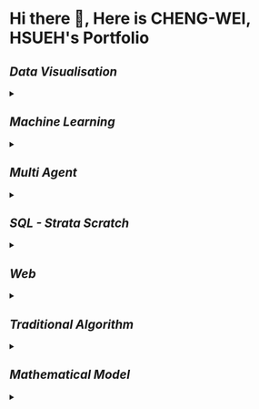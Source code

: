 # Hi there 👋, Here is CHENG-WEI, HSUEH's Portfolio

<h2> <i> Data Visualisation </i> </h2>
<details>
<summary></summary>
<table>
  <tr>
    <th>No</th>
    <th>Name</th>
    <th>Time</th>
    <th>Description</th>
  </tr>
  <tr>
    <td>01</td>
    <td>Scatterplots</td>
    <td>24 April 2024</td>
    <td>✓ </td>
  </tr>
  <tr>
    <td>02</td>
    <td>Bubble chart</td>
    <td>24 April 2024</td>
    <td>✓ </td>
  </tr>
  <tr>
    <td>03</td>
    <td>Line graph</td>
    <td>24 April 2024</td>
    <td>✓ </td>
  </tr>
  <tr>
    <td>04</td>
    <td>Radar chart</td>
    <td>23 April 2024</td>
    <td>✓ </td>
  </tr>
  <tr>
    <td>05</td>
    <td>Histogram</td>
    <td>23 April 2024</td>
    <td>✓ </td>
  </tr>
  <tr>
    <td>06</td>
    <td>Boxplot</td>
    <td>23 April 2024</td>
    <td>✓ </td>
  </tr>
  <tr>
    <td>07</td>
    <td>Pie chart</td>
    <td>23 April 2024</td>
    <td>✓ </td>
  </tr>
  <tr>
    <td>08</td>
    <td>Heat Map</td>
    <td>24 April 2024</td>
    <td>✓ </td>
  </tr>
</table>
</details>


<h2> <i> Machine Learning </i> </h2>
<details>
<img src="ML_Map.png">Figure. Machine Learning Map ()<img>
<summary></summary>
<h3>Classification</h3>
<table>
  <tr>
    <th>No</th>
    <th>Name</th>
    <th>Time</th>
    <th>Description</th>
  </tr>
  <tr>
    <td>01</td>
    <td>Decision Tree (C4.5)</td>
    <td>23 April 2024</td>
    <td></td>
  </tr>
  <tr>
    <td>02</td>
    <td>Random Forest</td>
    <td>23 April 2024</td>
    <td></td>
  </tr>
  <tr>
    <td>03</td>
    <td>Support Vector Machines (SVM)</td>
    <td>23 April 2024</td>
    <td></td>
  </tr>
  <tr>
    <td>04</td>
    <td>K-Nearest Neighbors (K-NN)</td>
    <td>23 April 2024</td>
    <td></td>
  </tr>
  <tr>
    <td>05</td>
    <td>AdaBoost</td>
    <td>23 April 2024</td>
    <td></td>
  </tr>
  <tr>
    <td>06</td>
    <td>Neural Networks</td>
    <td>23 April 2024</td>
    <td></td>
  </tr>
  <tr>
    <td>07</td>
    <td>Naive Bayes</td>
    <td>23 April 2024</td>
    <td></td>
  </tr>
  <tr>
    <td>08</td>
    <td>Gradient Boosting Machines (GBM)</td>
    <td>23 April 2024</td>
    <td></td>
  </tr>
</table>


<h3>Prediction / Regression</h3>
<table>
  <tr>
    <th>No</th>
    <th>Name</th>
    <th>Time</th>
    <th>Description</th>
  </tr>
  <tr>
    <td>01</td>
    <td>Linear Regression</td>
    <td>23 April 2024</td>
    <td></td>
  </tr>
  <tr>
    <td>02</td>
    <td>Ridge Regression</td>
    <td>23 April 2024</td>
    <td></td>
  </tr>
  <tr>
    <td>03</td>
    <td>Lasso Regression</td>
    <td>23 April 2024</td>
    <td></td>
  </tr>
  <tr>
    <td>04</td>
    <td>Elastic Net</td>
    <td>23 April 2024</td>
    <td></td>
  </tr>
  <tr>
    <td>05</td>
    <td>Support Vector Regression (SVR)</td>
    <td>23 April 2024</td>
    <td></td>
  </tr>
  <tr>
    <td>06</td>
    <td>Neural Networks for Regression</td>
    <td>23 April 2024</td>
    <td></td>
  </tr>
  <tr>
    <td>07</td>
    <td>Gradient Boosting for Regression</td>
    <td>23 April 2024</td>
    <td></td>
  </tr>
  <tr>
    <td>08</td>
    <td>Gradient Boosting Machines (GBM)</td>
    <td>23 April 2024</td>
    <td></td>
  </tr>
</table>



<h3>Clusttering</h3>
<table>
  <tr>
    <th>No</th>
    <th>Name</th>
    <th>Time</th>
    <th>Description</th>
  </tr>
  <tr>
    <td>01</td>
    <td>K-Means Clustering</td>
    <td>23 April 2024</td>
    <td></td>
  </tr>
  <tr>
    <td>02</td>
    <td>DBSCAN (Density-Based Spatial Clustering of Applications with Noise)</td>
    <td>23 April 2024</td>
    <td></td>
  </tr>
  <tr>
    <td>03</td>
    <td>Agglomerative Clustering</td>
    <td>23 April 2024</td>
    <td></td>
  </tr>
  <tr>
    <td>04</td>
    <td>Gaussian Mixture Models (GMM)</td>
    <td>23 April 2024</td>
    <td></td>
  </tr>
  <tr>
</table>

<h3>Dimension Reduction</h3>
<table>
  <tr>
    <th>No</th>
    <th>Name</th>
    <th>Time</th>
    <th>Description</th>
  </tr>
  <tr>
    <td>01</td>
    <td>Principal Component Analysis (PCA)</td>
    <td>23 April 2024</td>
    <td></td>
  </tr>
  <tr>
    <td>02</td>
    <td>Linear Discriminant Analysis (LDA)</td>
    <td>23 April 2024</td>
    <td></td>
  </tr>
  <tr>
    <td>03</td>
    <td>Autoencoders</td>
    <td>23 April 2024</td>
    <td></td>
  </tr>
  <tr>
    <td>04</td>
    <td>Factor Analysis</td>
    <td>23 April 2024</td>
    <td></td>
  </tr>
  <tr>
    <td>05</td>
    <td>Independent Component Analysis (ICA)</td>
    <td>23 April 2024</td>
    <td></td>
  </tr>
</table>


<h3>Reinforcement Learning</h3>
<table>
  <tr>
    <th>No</th>
    <th>Name</th>
    <th>Time</th>
    <th>Description</th>
  </tr>
  <tr>
    <td>01</td>
    <td>Q-Learning</td>
    <td>23 April 2024</td>
    <td></td>
  </tr>
  <tr>
    <td>02</td>
    <td>Deep Q-Networks (DQN)</td>
    <td>23 April 2024</td>
    <td></td>
  </tr>
  <tr>
    <td>03</td>
    <td>Policy Gradient Methods </td>
    <td>23 April 2024</td>
    <td></td>
  </tr>
  <tr>
    <td>04</td>
    <td>Actor-Critic</td>
    <td>23 April 2024</td>
    <td></td>
  </tr>
  <tr>
    <td>05</td>
    <td>Advantage Actor-Critic (A2C)</td>
    <td>23 April 2024</td>
    <td></td>
  </tr>
</table>
</details>

<h2> <i> Multi Agent </i></h2>
<details>
<summary></summary>

<h3>Swarm Intelligence for Flight Scheduling</h3>

- Particle Swarm Optimization (PSO): Agents (particles) move around in the search space following simple mathematical formulae over their position and velocity.
- Ant Colony Optimization (ACO): Agents (ants) simulate the way ants find the shortest path from their colony to food sources.

<h3>Coordination and Cooperation Algorithms</h3>

- Decentralized Cooperative Algorithms: Agents share information and resources to achieve a common goal without a central control.
- Task Allocation: Dynamic allocation of tasks among agents based on their capabilities and task requirements.


</details>

<h2> <i> SQL - Strata Scratch </i></h2>
<details>
<summary></summary>


</details>

<h2> <i> Web </i> </h2>
<details>
<summary></summary>

  ### 1. Personal Portfolio Website
  <details>
  <summary></summary>

  - ### Objective: 
  Create a personal portfolio website to showcase your projects, skills, resume, and contact information. This type of project is great for understanding the basics of ASP.NET MVC or Razor Pages.

  - ### Key Features:
  Home page with a brief introduction.
  A gallery or portfolio section displaying project summaries.
  Resume page that could be dynamically generated from a database.
  Contact form that sends an email upon submission.

  - ### Skills Developed: 
  MVC architecture, Razor syntax, basic CRUD (Create, Read, Update, Delete) operations, form handling, and email integration.

  </details>

  ### 2. Product Inventory Management System
  <details>
  <summary></summary>

  - ###  Objective: 
  Develop a web application to manage a product inventory for a small business, including stock levels, product categories, and basic sales reporting.

  - ###  Key Features:
  Dashboard for viewing real-time inventory levels.
  Ability to add, remove, and edit product details.
  Reporting page that shows sales trends, popular products, and inventory needs. User authentication to secure access to the management interfaces.

  - ### Skills Developed: 
  Entity Framework for data management, user authentication, complex querying, and data presentation.
  </details>

  ### 3. Smart House with IoT
  <details>
  <summary></summary>

  - ### Objective:
    The goal of the "Smart House with IoT" project is to create an integrated system using ASP.NET that allows users to monitor and control various IoT-enabled devices within their homes. This platform will provide an interface for real-time interaction with devices such as lights, thermostats, security cameras, and more, enhancing home automation and energy management.

  - ### Key Features:
  1. User Dashboard:
  A central hub for users to view and control all connected devices.
  Real-time status updates for each device (e.g., on/off status for lights, current temperature for thermostats).

  2. Device Management:
  Ability to add, configure, and remove devices from the system.
  Support for multiple device types and manufacturers.
  3. Scheduling and Automation:
  Users can create schedules for devices (e.g., set times for lights to turn on/off).
  Implement automation rules based on conditions (e.g., turn on the heat if the temperature drops below a certain point).

  4. Energy Consumption Monitoring:
  Track and display energy usage by device and overall home.
  Provide suggestions for energy efficiency based on usage patterns.

  5. Security Features:
  Integration with IoT security cameras and motion sensors.
  Alerts and notifications for unusual activities.

  6. Mobile Compatibility:
  A responsive design that works on both desktop and mobile devices.
  Optional mobile app for enhanced control and notifications.

  - ### Skills Developed:
  1. ASP.NET Core Development:
  Building and deploying a multi-layered ASP.NET application.
  Implementing MVC or Razor Pages for dynamic content delivery.

  2. IoT Integration:
  Communicating with IoT devices using standard protocols like MQTT or HTTP.
  Handling real-time data streams from multiple devices.

  3. Database Management:
  Designing and implementing a database schema suitable for device and user management.
  Using Entity Framework for data operations.
  User Authentication and Authorization:
  Implementing secure login systems.
  Managing user permissions for device control and administration.

  4. API Development:
  Creating RESTful APIs for device interaction.
  Integrating third-party APIs for additional functionalities like weather updates.

  5. Front-End Development:
  Using frameworks like Angular or React in conjunction with ASP.NET for a dynamic and responsive user interface.
  Implementing real-time web functionalities with SignalR.

  6. Cloud Integration:
  Deploying the application on cloud platforms like Azure.
  Utilizing cloud services for data storage, scalability, and machine learning capabilities.

  </details>
</details>

<h2> <i> Traditional Algorithm </i> </h2>
<details>
<summary></summary>
<table>
  <tr>
    <th>No</th>
    <th>Name</th>
    <th>Time</th>
    <th>Description</th>
  </tr>
  <tr>
    <td>01</td>
    <td>Particle Filter</td>
    <td>23 April 2024</td>
    <td></td>
  </tr>
  <tr>
    <td>02</td>
    <td>A* search algorithm</td>
    <td>23 April 2024</td>
    <td></td>
  </tr>
  <tr>
    <td>03</td>
    <td>PID</td>
    <td>23 April 2024</td>
    <td></td>
  </tr>
  <tr>
    <td>04</td>
    <td>Fuzzy Logic PID</td>
    <td>23 April 2024</td>
    <td></td>
  </tr>
  <tr>
    <td>05</td>
    <td>Quick Sort</td>
    <td>23 April 2024</td>
    <td></td>
  </tr>

  <tr>
    <td>06</td>
    <td>Linear Search</td>
    <td>23 April 2024</td>
    <td></td>
  </tr>
  <tr>
    <td>07</td>
    <td>Dijkstra’s Algorithm</td>
    <td>23 April 2024</td>
    <td></td>
  </tr>
  <tr>
    <td>08</td>
    <td>Manacher's Algorithm</td>
    <td>23 April 2024</td>
    <td></td>
  </tr>
  <tr>
    <td>09</td>
    <td>Fibonacci Sequence</td>
    <td>23 April 2024</td>
    <td></td>
  </tr>
  <tr>
    <td>10</td>
    <td>RSA Algorithm</td>
    <td>23 April 2024</td>
    <td></td>
  </tr>

</table>
</details>

<h2> <i> Mathematical Model </i> </h2>
<details>
<summary></summary>
<table>
  <tr>
    <th>No</th>
    <th>Name</th>
    <th>Time</th>
    <th>Description</th>
  </tr>
  <tr>
    <td>01</td>
    <td>Fourier Transform</td>
    <td>23 April 2024</td>
    <td></td>
  </tr>
  <tr>
    <td>02</td>
    <td>Fast Fourier Transform (FFT)</td>
    <td>23 April 2024</td>
    <td></td>
  </tr>
  <tr>
    <td>03</td>
    <td>Laplace Transform</td>
    <td>23 April 2024</td>
    <td></td>
  </tr>
  <tr>
    <td>04</td>
    <td>Linear Regression</td>
    <td>23 April 2024</td>
    <td></td>
  </tr>

  <tr>
    <td>05</td>
    <td>Ordinary Differential Equations (ODEs)</td>
    <td>23 April 2024</td>
    <td></td>
  </tr>
  <tr>
    <td>06</td>
    <td>Partial Differential Equations (PDEs)</td>
    <td>23 April 2024</td>
    <td></td>
  </tr>
  <tr>
    <td>07</td>
    <td>Markov Chains</td>
    <td>23 April 2024</td>
    <td></td>
  </tr>
  <tr>
    <td>08</td>
    <td>Monte Carlo Simulation</td>
    <td>23 April 2024</td>
    <td></td>
  </tr>
  <tr>
    <td>09</td>
    <td>Bayesian Networks</td>
    <td>23 April 2024</td>
    <td></td>
  </tr>

</table>
</details>
